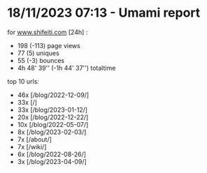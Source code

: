 # 18/11/2023 07:13 - Umami report
for www.shifeiti.com [24h] :

 - 198 (-113) page views
 - 77 (5) uniques
 - 55 (-3) bounces
 - 4h 48' 39'' (-1h 44' 37'') totaltime


top 10 urls:
 - 46x [/blog/2022-12-09/]
 - 33x [/]
 - 33x [/blog/2023-01-12/]
 - 20x [/blog/2022-12-22/]
 - 10x [/blog/2022-05-07/]
 - 8x [/blog/2023-02-03/]
 - 7x [/about/]
 - 7x [/wiki/]
 - 6x [/blog/2022-08-26/]
 - 3x [/blog/2023-04-09/]



